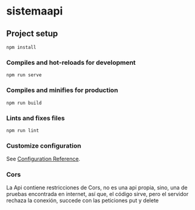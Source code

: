 # sistemaapi

## Project setup
```
npm install
```

### Compiles and hot-reloads for development
```
npm run serve
```

### Compiles and minifies for production
```
npm run build
```

### Lints and fixes files
```
npm run lint
```

### Customize configuration
See [Configuration Reference](https://cli.vuejs.org/config/).


### Cors
La Api contiene restricciones de Cors, no es una api propia, sino, una de pruebas encontrada en internet, así que, el código sirve, pero el servidor rechaza la conexión, succede con las peticiones put y delete